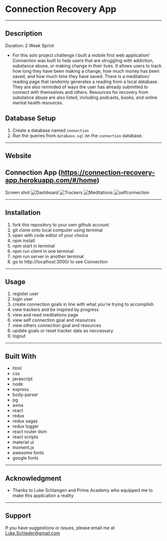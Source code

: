 # Connection Recovery App
---

## Description

Duration: 2 Week Sprint

- For this solo project challenge I built a mobile first web application!  Connection was built to help users that are struggling with addiction, substance abuse, or making change in their lives.  It allows users to track how long they have been making a change, how much money has been saved, and how much time they have saved.  There is a meditation/ reading page that randomly generates a reading from a local database.  They are also reminded of ways the user has already submitted to connect with themselves and others.  Resources for recovery from substance abuse are also listed, including podcasts, books, and online mental health resources.   


## Database Setup

1. Create a database named `connection`
2. Run the queries from `database.sql` on the `connection` database.
 
---
Website
---
Connection App (https://connection-recovery-app.herokuapp.com/#/home)
---
Screen shot
![Dashboard](dashboard.png)
![Trackers](trackers.png)
![Meditations](meditations.png)
![selfconnection](selfconnection.png)


---

## Installation

1. fork this repository to your own github account
2. git clone onto local computer using terminal
3. open with code editor of your choice
4. npm install
5. npm start in terminal
6. npm run client in one terminal
7. npm run server in another terminal
8. go to http://localhost:3000/ to see Connection
---

## Usage

1. register user
2. login user
3. create connection goals in line with what you're trying to accomplish
4. view trackers and be inspired by progress
5. view and read meditations page
6. view self connection goal and resources
7. view others connection goal and resources
8. update goals or reset tracker date as neccessary 
9. logout
---
## Built With

- html
- css
- javascript
- node
- express
- body-parser
- pg
- axios
- react
- redux
- redux sagas
- redux logger
- react router dom
- react scripts
- material ui
- moment.js
- awesome fonts
- google fonts

---
## Acknowledgment 

- Thanks to Luke Schlangen and Prime Academy who equipped me to make this application a reality
---
## Support

If you have suggestions or issues, please email me at <Luke.Schleder@gmail.com>